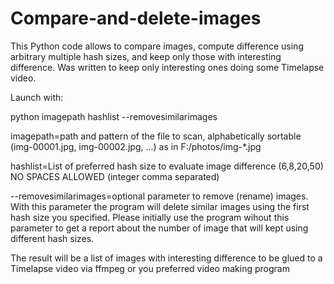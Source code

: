 # Compare-and-delete-images
This Python code allows to compare images, compute difference using arbitrary multiple hash sizes, and keep only those with interesting difference. 
Was written to keep only interesting ones doing some Timelapse video.<p>

Launch with: <p>
python imagepath hashlist --removesimilarimages<p>
imagepath=path and pattern of the file to scan, alphabetically sortable (img-00001.jpg, img-00002.jpg, ...) as in F:/photos/img-*.jpg<p>
hashlist=List of preferred hash size to evaluate image difference (6,8,20,50) NO SPACES ALLOWED  (integer comma separated)<p>
--removesimilarimages=optional parameter to remove (rename) images. With this parameter the program will delete similar images using the first hash size you specified. Please initially use the program wihout this parameter to get a report about the number of image that will kept using different hash sizes. <p><p>

The result will be a list of images with interesting difference to be glued to a Timelapse video via ffmpeg or you preferred video making program
